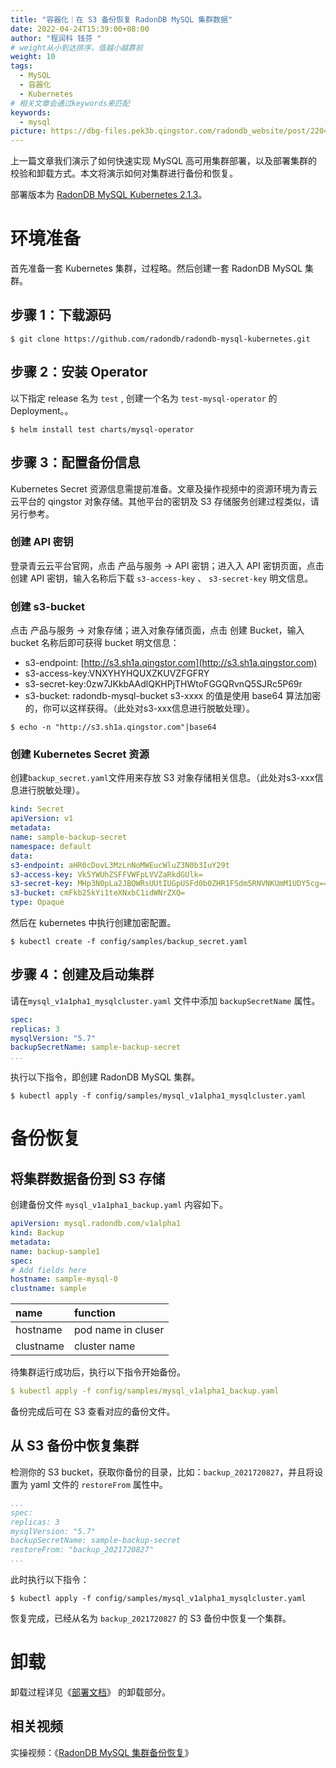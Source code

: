 ```yaml
---
title: "容器化｜在 S3 备份恢复 RadonDB MySQL 集群数据"
date: 2022-04-24T15:39:00+08:00
author: "程润科 钱芬 "
# weight从小到达排序，值越小越靠前
weight: 10
tags:
  - MySQL
  - 容器化
  - Kubernetes
# 相关文章会通过keywords来匹配
keywords:
  - mysql
picture: https://dbg-files.pek3b.qingstor.com/radondb_website/post/220424_%E5%AE%B9%E5%99%A8%E5%8C%96%EF%BD%9C%E5%9C%A8%20S3%20%E5%A4%87%E4%BB%BD%E6%81%A2%E5%A4%8D%20RadonDB%20MySQL%20%E9%9B%86%E7%BE%A4%E6%95%B0%E6%8D%AE/0.png
---
```

<!--more-->
上一篇文章我们演示了如何快速实现 MySQL 高可用集群部署，以及部署集群的校验和卸载方式。本文将演示如何对集群进行备份和恢复。

部署版本为 [RadonDB MySQL Kubernetes 2.1.3](https://radondb.com/news/220325_radondb-mysql-on-k8s-2_1_3-%E5%8F%91%E5%B8%83/)。

# 环境准备

首先准备一套 Kubernetes 集群，过程略。然后创建一套 RadonDB MySQL 集群。

## 步骤 1：下载源码

```plain
$ git clone https://github.com/radondb/radondb-mysql-kubernetes.git
```
## 步骤 2：安装 Operator

以下指定 release 名为  `test` , 创建一个名为  `test-mysql-operator`  的 Deployment。。

```plain
$ helm install test charts/mysql-operator
```
## 步骤 3：配置备份信息

Kubernetes Secret 资源信息需提前准备。文章及操作视频中的资源环境为青云云平台的 qingstor 对象存储。其他平台的密钥及 S3 存储服务创建过程类似，请另行参考。

### 创建 API 密钥

登录青云云平台官网，点击 产品与服务 -> API 密钥；进入入 API 密钥页面，点击 创建 API 密钥，输入名称后下载  `s3-access-key` 、 `s3-secret-key`  明文信息。

### 创建 s3-bucket

点击 产品与服务 -> 对象存储；进入对象存储页面，点击 创建 Bucket，输入 bucket 名称后即可获得 bucket 明文信息：

* s3-endpoint: [http://s3.sh1a.qingstor.com](http://s3.sh1a.qingstor.com)
* s3-access-key:VNXYHYHQUXZKUVZFGFRY
* s3-secret-key:0zw7JKkbAAdlQKHPjTHWtoFGGQRvnQ5SJRc5P69r
* s3-bucket: radondb-mysql-bucket s3-xxxx 的值是使用 base64 算法加密的，你可以这样获得。（此处对s3-xxx信息进行脱敏处理）。
```plain
$ echo -n "http://s3.sh1a.qingstor.com"|base64
```
### 创建 Kubernetes Secret 资源

创建`backup_secret.yaml`文件用来存放 S3 对象存储相关信息。（此处对s3-xxx信息进行脱敏处理）。

```yaml
kind: Secret
apiVersion: v1
metadata:
name: sample-backup-secret
namespace: default
data:
s3-endpoint: aHR0cDovL3MzLnNoMWEucWluZ3N0b3IuY29t
s3-access-key: Vk5YWUhZSFFVWFpLVVZaRkdGUlk=
s3-secret-key: MHp3N0pLa2JBQWRsUUtIUGpUSFd0b0ZHR1FSdm5RNVNKUmM1UDY5cg==
s3-bucket: cmFkb25kYi1teXNxbC1idWNrZXQ=
type: Opaque
```
然后在 kubernetes 中执行创建加密配置。
```plain
$ kubectl create -f config/samples/backup_secret.yaml
```
## 步骤 4：创建及启动集群

请在`mysql_v1a1pha1_mysqlcluster.yaml` 文件中添加  `backupSecretName`  属性。

```yaml
spec:
replicas: 3
mysqlVersion: "5.7"
backupSecretName: sample-backup-secret
...
```
执行以下指令，即创建 RadonDB MySQL 集群。
```plain
$ kubectl apply -f config/samples/mysql_v1alpha1_mysqlcluster.yaml     
```
# 备份恢复

## 将集群数据备份到 S3 存储

创建备份文件 `mysql_v1a1pha1_backup.yaml` 内容如下。

```yaml
apiVersion: mysql.radondb.com/v1alpha1
kind: Backup
metadata:
name: backup-sample1
spec:
# Add fields here
hostname: sample-mysql-0
clustname: sample
```
|name|function|
|:----|:----|
|hostname|pod name in cluser|
|clustname|cluster name|

待集群运行成功后，执行以下指令开始备份。

```yaml
$ kubectl apply -f config/samples/mysql_v1alpha1_backup.yaml
```
备份完成后可在 S3 查看对应的备份文件。

## 从 S3 备份中恢复集群

检测你的 S3 bucket，获取你备份的目录，比如：`backup_2021720827`，并且将设置为 yaml 文件的 `restoreFrom` 属性中。

```yaml
...
spec:
replicas: 3
mysqlVersion: "5.7"
backupSecretName: sample-backup-secret
restoreFrom: "backup_2021720827"
...
```
此时执行以下指令：
```plain
$ kubectl apply -f config/samples/mysql_v1alpha1_mysqlcluster.yaml     
```
恢复完成，已经从名为 `backup_2021720827` 的 S3 备份中恢复一个集群。

# 卸载

卸载过程详见《[部署文档](https://radondb.com/posts/220324_%E5%AE%B9%E5%99%A8%E5%8C%96-_-%E5%9C%A8-k8s-%E4%B8%8A%E9%83%A8%E7%BD%B2-radondb-mysql-operator-%E5%92%8C%E9%9B%86%E7%BE%A4/)》 的卸载部分。

## 相关视频
实操视频：《[RadonDB MySQL 集群备份恢复](https://radondb.com/docs/mysql/v2.1.3/vadio/%E5%A4%87%E4%BB%BD%E6%81%A2%E5%A4%8D/)》